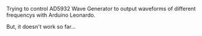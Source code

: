 Trying to control AD5932 Wave Generator to output waveforms of different frequencys with Arduino Leonardo.

But, it doesn't work so far...
